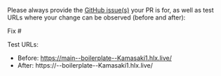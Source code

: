 Please always provide the [GitHub issue(s)](../issues) your PR is for, as well as test URLs where your change can be observed (before and after):

Fix #<gh-issue-id>

Test URLs:
- Before: https://main--boilerplate--Kamasaki1.hlx.live/
- After: https://<branch>--boilerplate--Kamasaki1.hlx.live/
